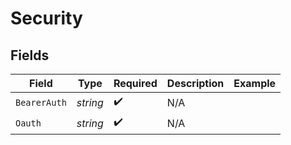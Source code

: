 # Security


## Fields

| Field              | Type               | Required           | Description        | Example            |
| ------------------ | ------------------ | ------------------ | ------------------ | ------------------ |
| `BearerAuth`       | *string*           | :heavy_check_mark: | N/A                |                    |
| `Oauth`            | *string*           | :heavy_check_mark: | N/A                |                    |
